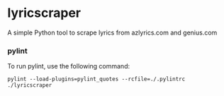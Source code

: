 # lyricscraper
A simple Python tool to scrape lyrics from azlyrics.com and genius.com

### pylint
To run pylint, use the following command:

```
pylint --load-plugins=pylint_quotes --rcfile=./.pylintrc ./lyricscraper
```